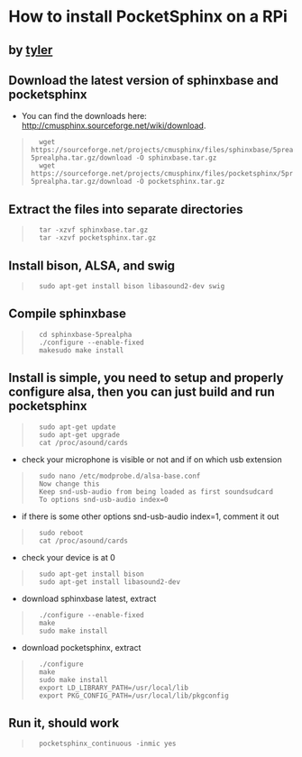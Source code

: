 
# How to install PocketSphinx on a RPi
## by [tyler]
## Download the latest version of sphinxbase and pocketsphinx
* You can find the downloads here: http://cmusphinx.sourceforge.net/wiki/download.
>       wget https://sourceforge.net/projects/cmusphinx/files/sphinxbase/5prealpha/sphinxbase-5prealpha.tar.gz/download -O sphinxbase.tar.gz
>       wget https://sourceforge.net/projects/cmusphinx/files/pocketsphinx/5prealpha/pocketsphinx-5prealpha.tar.gz/download -O pocketsphinx.tar.gz
## Extract the files into separate directories
>       tar -xzvf sphinxbase.tar.gz
>       tar -xzvf pocketsphinx.tar.gz
## Install bison, ALSA, and swig
>       sudo apt-get install bison libasound2-dev swig
## Compile sphinxbase
>       cd sphinxbase-5prealpha
>       ./configure --enable-fixed
>       makesudo make install
## Install is simple, you need to setup and properly configure alsa, then you can just build and run pocketsphinx
>       sudo apt-get update
>       sudo apt-get upgrade
>       cat /proc/asound/cards
* check your microphone is visible or not and if on which usb extension
>       sudo nano /etc/modprobe.d/alsa-base.conf
>       Now change this
>       Keep snd-usb-audio from being loaded as first soundsudcard
>       To options snd-usb-audio index=0
* if there is some other options snd-usb-audio index=1, comment it out
>       sudo reboot
>       cat /proc/asound/cards
* check your device is at 0
>       sudo apt-get install bison
>       sudo apt-get install libasound2-dev
* download sphinxbase latest, extract
>       ./configure --enable-fixed
>       make
>       sudo make install
* download pocketsphinx, extract
>       ./configure
>       make
>       sudo make install
>       export LD_LIBRARY_PATH=/usr/local/lib
>       export PKG_CONFIG_PATH=/usr/local/lib/pkgconfig
## Run it, should work
>       pocketsphinx_continuous -inmic yes

[tyler]: https://howchoo.com/u/tyler
